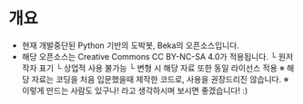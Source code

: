 # 개요
- 현재 개발중단된 Python 기반의 도박봇, Beka의 오픈소스입니다.
- 해당 오픈소스는 Creative Commons CC BY-NC-SA 4.0가 적용됩니다.
  └ 원저작자 표기
  └ 상업적 사용 불가능
  └ 변형 시 해당 자료 또한 동일 라이선스 적용
※ 해당 자료는 코딩을 처음 입문했을때 제작한 코드로, 사용을 권장드리진 않습니다.
※ 이렇게 만드는 사람도 있구나! 라고 생각하시며 보시면 좋겠습니다! :)
